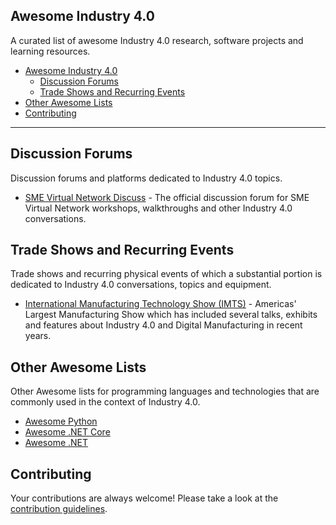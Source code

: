 ## Awesome Industry 4.0

A curated list of awesome Industry 4.0 research, software projects and learning resources.

- [Awesome Industry 4.0](#awesome-industry-40)
    - [Discussion Forums](#discussion-forums)
    - [Trade Shows and Recurring Events](#trade-shows-and-recurring-events)
- [Other Awesome Lists](#other-awesome-lists)
- [Contributing](#contributing)

- - -

## Discussion Forums

Discussion forums and platforms dedicated to Industry 4.0 topics.

* [SME Virtual Network Discuss](https://discuss.smevirtual.com/) - The official discussion forum for SME Virtual Network workshops, walkthroughs and other Industry 4.0 conversations.

## Trade Shows and Recurring Events

Trade shows and recurring physical events of which a substantial portion is
dedicated to Industry 4.0 conversations, topics and equipment.

* [International Manufacturing Technology Show (IMTS)](https://www.imts.com/) - Americas' Largest Manufacturing Show which has included several talks, exhibits and features about Industry 4.0 and Digital Manufacturing in recent years.

## Other Awesome Lists

Other Awesome lists for programming languages and technologies that are commonly
used in the context of Industry 4.0.

* [Awesome Python](https://github.com/vinta/awesome-python)
* [Awesome .NET Core](https://github.com/thangchung/awesome-dotnet-core)
* [Awesome .NET](https://github.com/quozd/awesome-dotnet)

## Contributing

Your contributions are always welcome! Please take a look at the [contribution guidelines](https://github.com/smevirtual/awesome-industry4.0/blob/master/CONTRIBUTING.md).